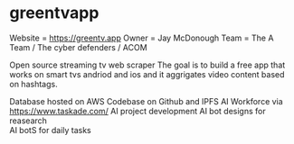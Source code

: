 # greentvapp  
Website = https://greentv.app
Owner = Jay McDonough
Team = The A Team / The cyber defenders / ACOM


Open source streaming tv web scraper
The goal is to build a free app that works on smart tvs andriod and ios and it aggrigates video content based on hashtags.

Database hosted on AWS 
Codebase on Github and IPFS
AI Workforce via https://www.taskade.com/
AI project development
AI bot designs for reasearch  
AI botS for daily tasks
